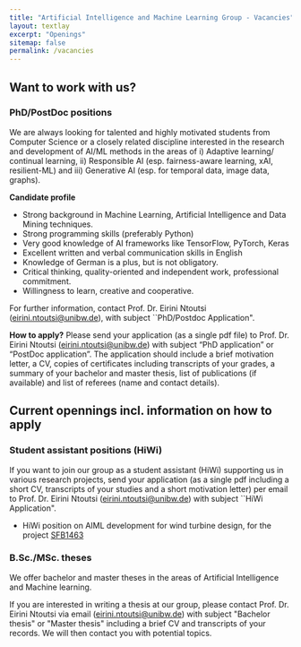 ```yaml
---
title: "Artificial Intelligence and Machine Learning Group - Vacancies"
layout: textlay
excerpt: "Openings"
sitemap: false
permalink: /vacancies
---
```



## Want to work with us?

### PhD/PostDoc positions
We are always looking for talented and highly motivated students from Computer Science or a closely related discipline interested in the research and development of AI/ML methods in the areas of i) Adaptive learning/ continual learning, ii) Responsible AI (esp. fairness-aware learning, xAI, resilient-ML) and iii) Generative AI (esp. for temporal data, image data, graphs).

**Candidate profile**
<ul>
<li>Strong background in Machine Learning, Artificial Intelligence and Data Mining techniques.</li>
<li>Strong programming skills (preferably Python)</li>
<li>Very good knowledge of AI frameworks like TensorFlow, PyTorch, Keras</li>
<li>Excellent written and verbal communication skills in English</li>
<li>Knowledge of German is a plus, but is not obligatory. </li>
<li>Critical thinking, quality-oriented and independent work, professional commitment.</li>
<li>Willingness to learn, creative and cooperative.</li>
</ul>
  
For further information, contact Prof. Dr. Eirini Ntoutsi (eirini.ntoutsi@unibw.de), with subject ``PhD/Postdoc Application". 

**How to apply?**
Please send your application (as a single pdf file) to Prof. Dr. Eirini Ntoutsi (eirini.ntoutsi@unibw.de) with subject “PhD application” or “PostDoc application”. The application should include a brief motivation letter, a CV, copies of certificates including transcripts of your grades, a summary of your bachelor and master thesis, list of publications (if available) and list of referees (name and contact details). 
<!-- Applications will be considered as they are received and until the positions are filled.-->

## Current opennings incl. information on how to apply
<!--<ul>
  <li>PostDoc/PhD position on <a href="https://www.unibw.de/stellenausschreibungen/wissenschaftliche-mitarbeiterinnen-und-mitarbeiter/fi-code-wm-e13-fairness-aware.pdf
    " target="_new">multi-fairness-aware machine learning</a> related to the EU project <a href = "{{ site.url }}{{ site.baseurl }}/projects/mammoth">MAMMoth</a></li>
  <li>PhD position on <a href="https://www.unibw.de/code/karriere/220805-prof-ntoutsi-stellenausschreibung_fairness_en_final.pdf
    " target="_new">online fairness-aware machine learning</a>.</li>
 <li>PhD position on <a href="https://www.unibw.de/code/karriere/220805-prof-ntoutsi-stellenausschreibung_xai_en_final.pdf" target="_new">Explainable AI (XAI)</a>.</li>
 <li>PhD position on <a href="https://www.unibw.de/code/karriere/220805-prof-ntoutsi-stellenausschreibung_adaptivelearning_en_final.pdf" target="_new">adaptive learning</a>.</li>
  <li>PostDoc/PhD position on generative AI (to be announced)  related to the EU project <a href = "{{ site.url }}{{ site.baseurl }}/projects/stelar">STELAR</a></li>
  <li>PhD position on shape error prediction under limited feedback (to be announced)</li>
</ul>
-->


### Student assistant positions (HiWi)
If you want to join our group as a student assistant (HiWi) supporting us in various research projects, send your application (as a single pdf including a short CV, transcripts of your studies and a short motivation letter) per email to Prof. Dr. Eirini Ntoutsi (eirini.ntoutsi@unibw.de) with subject ``HiWi Application". 
<ul>
  <li>HiWi position on AIML development for wind turbine design, for the project <a href = "{{ site.url }}{{ site.baseurl }}/projects/offshore">SFB1463</a></li>
  </ul>

### B.Sc./MSc. theses
We offer bachelor and master theses in the areas of Artificial Intelligence and Machine learning.

If you are interested in writing a thesis at our group, please contact Prof. Dr. Eirini Ntoutsi via email (eirini.ntoutsi@unibw.de) with subject "Bachelor thesis" or "Master thesis" including a brief CV and transcripts of your records. We will then contact you with potential topics.




